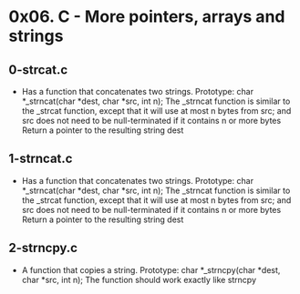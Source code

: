# 0x06. C - More pointers, arrays and strings

## 0-strcat.c
* Has a function that concatenates two strings.
  Prototype: char *_strncat(char *dest, char *src, int n);
  The _strncat function is similar to the _strcat function, except that
  it will use at most n bytes from src; and src does not need to be null-terminated if it contains n or more bytes
  Return a pointer to the resulting string dest

## 1-strncat.c
  * Has a function that concatenates two strings.
    Prototype: char *_strncat(char *dest, char *src, int n);
    The _strncat function is similar to the _strcat function, except that
    it will use at most n bytes from src; and src does not need to be null-terminated if it contains n or more bytes
    Return a pointer to the resulting string dest

## 2-strncpy.c
  * A function that copies a string.
    Prototype: char *_strncpy(char *dest, char *src, int n);
    The function should work exactly like strncpy

